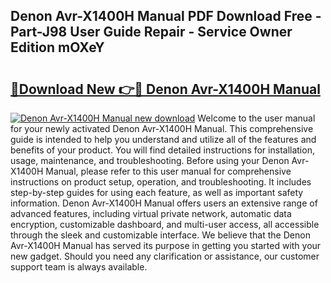 ## Denon Avr-X1400H Manual PDF Download Free - Part-J98 User Guide Repair - Service Owner Edition mOXeY

# <h2><a href="http://bc27013.oget.top/?id=Denon+Avr-X1400H+Manual">🔗Download New 👉🔴 Denon Avr-X1400H Manual</a></h2>

[![Denon Avr-X1400H Manual new download](https://i.imgur.com/5g1atiW.png)](http://bc27013.oget.top/?id=Denon+Avr-X1400H+Manual)
Welcome to the user manual for your newly activated Denon Avr-X1400H Manual. This comprehensive guide is intended to help you understand and utilize all of the features and benefits of your product. You will find detailed instructions for installation, usage, maintenance, and troubleshooting. Before using your Denon Avr-X1400H Manual, please refer to this user manual for comprehensive instructions on product setup, operation, and troubleshooting. It includes step-by-step guides for using each feature, as well as important safety information. Denon Avr-X1400H Manual offers users an extensive range of advanced features, including virtual private network, automatic data encryption, customizable dashboard, and multi-user access, all accessible through the sleek and customizable interface. We believe that the Denon Avr-X1400H Manual has served its purpose in getting you started with your new gadget. Should you need any clarification or assistance, our customer support team is always available.
